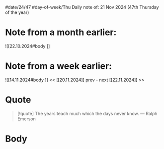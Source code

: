 
#date/24/47
#day-of-week/Thu
Daily note of: 21 Nov 2024 (47th Thursday of the year)

# Note from a month earlier:
![[22.10.2024#body ]]

# Note from a week earlier:
![[14.11.2024#body ]]
 << [[20.11.2024]] prev - next [[22.11.2024]] >>
# Quote

> [!quote] The years teach much which the days never know.
> — Ralph Emerson
# Body

